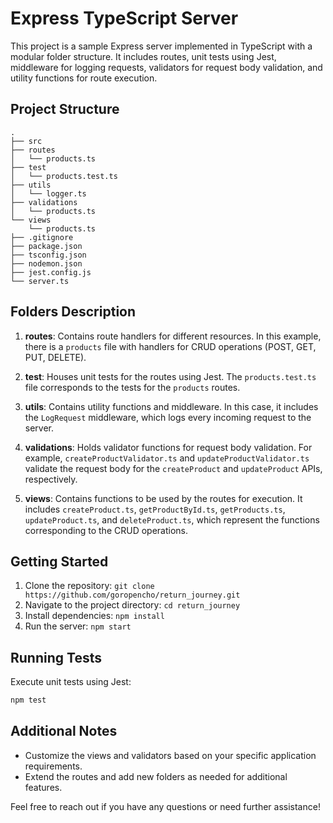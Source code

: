 # Express TypeScript Server

This project is a sample Express server implemented in TypeScript with a modular folder structure. It includes routes, unit tests using Jest, middleware for logging requests, validators for request body validation, and utility functions for route execution.

## Project Structure

```
.
├── src
├── routes
│   └── products.ts
├── test
│   └── products.test.ts
├── utils
│   └── logger.ts
├── validations
│   └── products.ts
└── views
    └── products.ts
├── .gitignore
├── package.json
├── tsconfig.json
├── nodemon.json
├── jest.config.js
└── server.ts
```

## Folders Description

1. **routes**: Contains route handlers for different resources. In this example, there is a `products` file with handlers for CRUD operations (POST, GET, PUT, DELETE).

2. **test**: Houses unit tests for the routes using Jest. The `products.test.ts` file corresponds to the tests for the `products` routes.

3. **utils**: Contains utility functions and middleware. In this case, it includes the `LogRequest` middleware, which logs every incoming request to the server.

4. **validations**: Holds validator functions for request body validation. For example, `createProductValidator.ts` and `updateProductValidator.ts` validate the request body for the `createProduct` and `updateProduct` APIs, respectively.

5. **views**: Contains functions to be used by the routes for execution. It includes `createProduct.ts`, `getProductById.ts`, `getProducts.ts`, `updateProduct.ts`, and `deleteProduct.ts`, which represent the functions corresponding to the CRUD operations.

## Getting Started

1. Clone the repository: `git clone https://github.com/goropencho/return_journey.git`
2. Navigate to the project directory: `cd return_journey`
3. Install dependencies: `npm install`
4. Run the server: `npm start`

## Running Tests

Execute unit tests using Jest:

```bash
npm test
```

## Additional Notes

- Customize the views and validators based on your specific application requirements.
- Extend the routes and add new folders as needed for additional features.

Feel free to reach out if you have any questions or need further assistance!